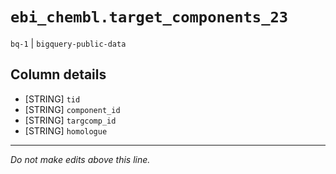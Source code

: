 # `ebi_chembl.target_components_23`
`bq-1` | `bigquery-public-data`

## Column details
* [STRING]    `tid`
* [STRING]    `component_id`
* [STRING]    `targcomp_id`
* [STRING]    `homologue`

-------------------------------------------------------------------------------
*Do not make edits above this line.*

